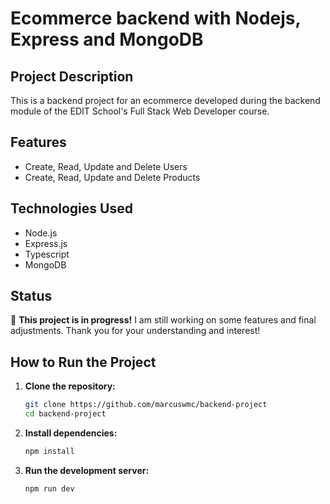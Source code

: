 # Ecommerce backend with Nodejs, Express and MongoDB

## Project Description

This is a backend project for an ecommerce developed during the backend module of the EDIT School's Full Stack Web Developer course.

## Features

- Create, Read, Update and Delete Users
- Create, Read, Update and Delete Products

## Technologies Used

- Node.js
- Express.js
- Typescript
- MongoDB

## Status

🔧 **This project is in progress!** I am still working on some features and final adjustments. Thank you for your understanding and interest!

## How to Run the Project

1. **Clone the repository:**

    ```bash
    git clone https://github.com/marcuswmc/backend-project
    cd backend-project
    ```

2. **Install dependencies:**

    ```bash
    npm install
    ```

3. **Run the development server:**

    ```bash
    npm run dev
    ```
